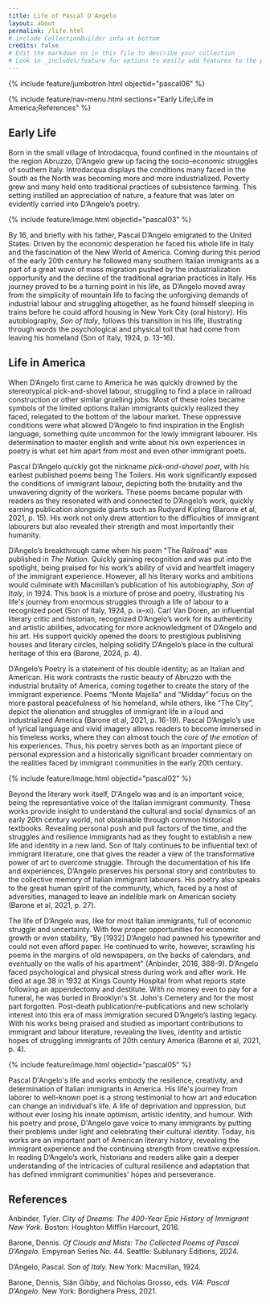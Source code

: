 ```yaml
---
title: Life of Pascal D'Angelo
layout: about
permalink: /life.html
# include CollectionBuilder info at bottom
credits: false
# Edit the markdown on in this file to describe your collection
# Look in _includes/feature for options to easily add features to the page
---
```


{% include feature/jumbotron.html objectid="pascal06" %}

{% include feature/nav-menu.html sections="Early Life;Life in America;References" %}

## Early Life

Born in the small village of Introdacqua, found confined in the mountains of the region Abruzzo, D’Angelo grew up facing the socio-economic struggles of southern Italy. Introdacqua displays the conditions many faced in the South as the North was becoming more and more industrialized. Poverty grew and many held onto traditional practices of subsistence farming. This setting instilled an appreciation of nature, a feature that was later on evidently carried into D’Angelo’s poetry.

{% include feature/image.html objectid="pascal03" %}

By 16, and briefly with his father, Pascal D’Angelo emigrated to the United States. Driven by the economic desperation he faced his whole life in Italy and the fascination of the New World of America. Coming during this period of the early 20th century he followed many southern Italian immigrants as a part of a great wave of mass migration pushed by the industrialization opportunity and the decline of the traditional agrarian practices in Italy. His journey proved to be a turning point in his life, as D’Angelo moved away from the simplicity of mountain life to facing the unforgiving demands of industrial labour and struggling altogether, as he found himself sleeping in trains before he could afford housing in New York City (oral history). His autobiography, *Son of Italy*, follows this transition in his life, illustrating through words the psychological and physical toll that had come from leaving his homeland (Son of Italy, 1924, p. 13–16).


## Life in America
When D’Angelo first came to America he was quickly drowned by the stereotypical pick-and-shovel labour, struggling to find a place in railroad construction or other similar gruelling jobs. Most of these roles became symbols of the limited options Italian immigrants quickly realized they faced, relegated to the bottom of the labour market. These oppressive conditions were what allowed D’Angelo to find inspiration in the English language, something quite uncommon for the lowly immigrant labourer. His determination to master english and write about his own experiences in poetry is what set him apart from most and even other immigrant poets.

Pascal D’Angelo quickly got the nickname *pick-and-shovel poet*, with his earliest published poems being The Toilers. His work significantly exposed the conditions of immigrant labour, depicting both the brutality and the unwavering dignity of the workers. These poems became popular with readers as they resonated with and connected to D’Angelo’s work, quickly earning publication alongside giants such as Rudyard Kipling (Barone et al, 2021, p. 15). His work not only drew attention to the difficulties of immigrant labourers but also revealed their strength and most importantly their humanity.

D’Angelo’s breakthrough came when his poem "The Railroad" was published in *The Nation*. Quickly gaining recognition and was put into the spotlight, being praised for his work's ability of vivid and heartfelt imagery of the immigrant experience. However, all his literary works and ambitions would culminate with Macmillan’s publication of his autobiography, *Son of Italy*, in 1924. This book is a mixture of prose and poetry, illustrating his life's journey from enormous struggles through a life of labour to a recognized poet (Son of Italy, 1924, p. ix–xi). Carl Van Doren, an influential literary critic and historian, recognized D’Angelo’s work for its authenticity and artistic abilities, advocating for more acknowledgment of D’Angelo and his art. His support quickly opened the doors to prestigious publishing houses and literary circles, helping solidify D’Angelo’s place in the cultural heritage of this era (Barone, 2024, p. 4).

D’Angelo’s Poetry is a statement of his double identity; as an Italian and American. His work contrasts the rustic beauty of Abruzzo with the industrial brutality of America, coming together to create the story of the immigrant experience. Poems “Monte Majella” and “Midday” focus on the more pastoral peacefulness of his homeland, while others, like “The City”, depict the alienation and struggles of immigrant life in a loud and industrialized America (Barone et al, 2021, p. 16-19). Pascal D’Angelo’s use of lyrical language and vivid imagery allows readers to become immersed in his timeless works, where they can almost touch the *core of the emotion* of his experiences. Thus, his poetry serves both as an important piece of personal expression and a historically significant broader commentary on the realities faced by immigrant communities in the early 20th century. 

{% include feature/image.html objectid="pascal02" %}

Beyond the literary work itself, D'Angelo was and is an important voice, being the representative voice of the Italian immigrant community. These works provide insight to understand the cultural and social dynamics of an early 20th century world, not obtainable through common historical textbooks. Revealing personal push and pull factors of the time, and the struggles and resilience immigrants had as they fought to establish a new life and identity in a new land. Son of Italy continues to be influential text of immigrant literature, one that gives the reader a view of the transformative power of art to overcome struggle. Through the documentation of his life and experiences, D’Angelo preserves his personal story and contributes to the collective memory of Italian immigrant labourers. His poetry also speaks to the great human spirit of the community, which, faced by a host of adversities, managed to leave an indelible mark on American society (Barone et al, 2021, p. 27).

The life of D’Angelo was, like for most Italian immigrants, full of economic struggle and uncertainty. With few proper opportunities for economic growth or even stability, “By [1932] D’Angelo had pawned his typewriter and could not even afford paper. He continued to write, however, scrawling his poems in the margins of old newspapers, on the backs of calendars, and eventually on the walls of his apartment" (Anbinder, 2016, 388-9). D’Angelo faced psychological and physical stress during work and after work. He died at age 38 in 1932 at Kings County Hospital from what reports state following an appendectomy and destitute. With no money even to pay for a funeral, he was buried in Brooklyn's St. John's Cemetery and for the most part forgotten. Post-death publication/re-publications and new scholarly interest into this era of mass immigration secured D’Angelo’s lasting legacy. With his works being praised and studied as important contributions to immigrant and labour literature, revealing the lives, identity and artistic hopes of struggling immigrants of 20th century America (Barone et al, 2021, p. 4).

{% include feature/image.html objectid="pascal05" %}

Pascal D'Angelo's life and works embody the resilience, creativity, and determination of Italian immigrants in America. His life's journey from laborer to well-known poet is a strong testimonial to how art and education can change an individual's life. A life of deprivation and oppression, but without ever losing his innate optimism, artistic identity, and humour. With his poetry and prose, D'Angelo gave voice to many immigrants by putting their problems under light and celebrating their cultural identity. Today, his works are an important part of American literary history, revealing the immigrant experience and the continuing strength from creative expression. In reading D’Angelo’s work, historians and readers alike gain a deeper understanding of the intricacies of cultural resilience and adaptation that has defined immigrant communities' hopes and perseverance.



## References

Anbinder, Tyler. *City of Dreams: The 400-Year Epic History of Immigrant New York.* Boston: Houghton Mifflin Harcourt, 2016.

Barone, Dennis. *Of Clouds and Mists: The Collected Poems of Pascal D’Angelo.* Empyrean Series No. 44. Seattle: Sublunary Editions, 2024.

D’Angelo, Pascal. *Son of Italy.* New York: Macmillan, 1924.

Barone, Dennis, Siân Gibby, and Nicholas Grosso, eds. *VIA: Pascal D’Angelo*. New York: Bordighera Press, 2021.
